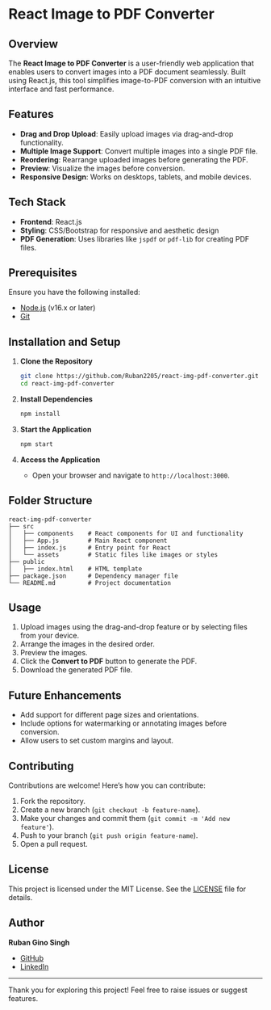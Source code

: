 # React Image to PDF Converter

## Overview
The **React Image to PDF Converter** is a user-friendly web application that enables users to convert images into a PDF document seamlessly. Built using React.js, this tool simplifies image-to-PDF conversion with an intuitive interface and fast performance.

## Features
- **Drag and Drop Upload**: Easily upload images via drag-and-drop functionality.
- **Multiple Image Support**: Convert multiple images into a single PDF file.
- **Reordering**: Rearrange uploaded images before generating the PDF.
- **Preview**: Visualize the images before conversion.
- **Responsive Design**: Works on desktops, tablets, and mobile devices.

## Tech Stack
- **Frontend**: React.js
- **Styling**: CSS/Bootstrap for responsive and aesthetic design
- **PDF Generation**: Uses libraries like `jspdf` or `pdf-lib` for creating PDF files.

## Prerequisites
Ensure you have the following installed:
- [Node.js](https://nodejs.org/) (v16.x or later)
- [Git](https://git-scm.com/)

## Installation and Setup
1. **Clone the Repository**
   ```bash
   git clone https://github.com/Ruban2205/react-img-pdf-converter.git
   cd react-img-pdf-converter
   ```

2. **Install Dependencies**
   ```bash
   npm install
   ```

3. **Start the Application**
   ```bash
   npm start
   ```

4. **Access the Application**
   - Open your browser and navigate to `http://localhost:3000`.

## Folder Structure
```
react-img-pdf-converter
├── src
│   ├── components    # React components for UI and functionality
│   ├── App.js        # Main React component
│   ├── index.js      # Entry point for React
│   └── assets        # Static files like images or styles
├── public
│   ├── index.html    # HTML template
├── package.json      # Dependency manager file
└── README.md         # Project documentation
```

## Usage
1. Upload images using the drag-and-drop feature or by selecting files from your device.
2. Arrange the images in the desired order.
3. Preview the images.
4. Click the **Convert to PDF** button to generate the PDF.
5. Download the generated PDF file.

## Future Enhancements
- Add support for different page sizes and orientations.
- Include options for watermarking or annotating images before conversion.
- Allow users to set custom margins and layout.

## Contributing
Contributions are welcome! Here’s how you can contribute:
1. Fork the repository.
2. Create a new branch (`git checkout -b feature-name`).
3. Make your changes and commit them (`git commit -m 'Add new feature'`).
4. Push to your branch (`git push origin feature-name`).
5. Open a pull request.

## License
This project is licensed under the MIT License. See the [LICENSE](LICENSE) file for details.

## Author
**Ruban Gino Singh**
- [GitHub](https://github.com/Ruban2205)
- [LinkedIn](https://linkedin.com/in/ruban2205)

---
Thank you for exploring this project! Feel free to raise issues or suggest features.
